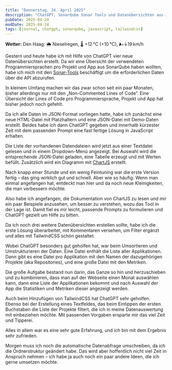 ```yaml
---
title: "Donnerstag, 24. April 2025"
description: "ChatGPT, SonarQube Sonar Tools und Datenübersichten aus JSON mit JavaScript"
pubDate: 2025-04-24
modDate: 2025-04-24
tags: [journal, chatgpt, sonarqube, javascript, tailwindcss]
---
```


**Wetter:** Den Haag:️ 🌦 Nieselregen, 🌡️ +12 °C (+10 °C), 🌬️↓19 km/h

Gestern und heute habe ich mit Hilfe von ChatGPT vier neue Datenübersichten erstellt.
Da wir eine Übersicht der verwendeten Programmiersprachen pro Projekt und App aus SonarQube haben wollten,
habe ich mich mit den [Sonar-Tools](https://github.com/okorach/sonar-tools) beschäftigt
um die erforderlichen Daten über die API abzurufen.

In kleinem Umfang machen wir das zwar schon seit ein paar Monaten,
bisher allerdings nur mit den „Non-Commented Lines of Code“.
Eine Übersicht der Lines of Code pro Programmiersprache, Projekt und App
hat bisher jedoch noch gefehlt.

Da ich alle Daten im JSON-Format vorliegen hatte,
habe ich zunächst eine neue HTML-Datei mit Platzhaltern
und eine JSON-Datei mit Demo-Daten erstellt.
Beides habe ich dann ChatGPT gegeben
und innerhalb kürzester Zeit mit dem passenden Prompt eine fast fertige Lösung in JavaScript erhalten.

Die Liste der vorhandenen Datendateien wird jetzt aus einer Textdatei gelesen
und in einem Dropdown-Menü angezeigt.
Bei Auswahl wird die entsprechende JSON-Datei geladen,
eine Tabelle erzeugt und mit Werten befüllt.
Zusätzlich wird ein Diagramm mit [ChartJS](https://chartjs.org) erstellt.

Nach knapp einer Stunde und ein wenig Feintuning war die erste Version fertig – das ging wirklich gut und schnell.
Aber wie so häufig: Wenn man einmal angefangen hat, entdeckt man hier und da noch neue Kleinigkeiten, die man verbessern möchte.

Also habe ich angefangen, die Dokumentation von ChartJS zu lesen und mir ein paar Beispiele anzusehen,
um besser zu verstehen, wozu das Tool in der Lage ist.
Damit fiel es mir leicht, passende Prompts zu formulieren und ChatGPT gezielt um Hilfe zu bitten.

Da ich noch drei weitere Datenübersichten erstellen sollte,
habe ich die erste Lösung überarbeitet,
mit Kommentaren versehen,
um Filter ergänzt
und alles mit TailwindCSS schön gestaltet.

Wobei ChatGPT besonders gut geholfen hat, war beim Umsortieren und Umstrukturieren der Daten.
Eine Datei enthält die Liste aller Applikationen.
Dann gibt es eine Datei pro Applikation mit den Namen der dazugehörigen Projekte (aka Repositories),
und eine große Datei mit den Metriken.

Die große Aufgabe bestand nun darin, das Ganze so hin und herzuschieben und zu kombinieren,
dass man auf der Webseite einen Monat auswählen kann,
dann eine Liste der Applikationen bekommt
und nach Auswahl der App die Statistiken und Metriken dieser angezeigt werden.

Auch beim Hinzufügen von TailwindCSS hat ChatGPT sehr geholfen.
Ebenso bei der Erstellung eines Textfeldes, das beim Eintippen der ersten Buchstaben
die Liste der Projekte filtert, die ich in meine Datenauswertung mit einbeziehen möchte.
Mit passenden Vorgaben ersparte mir das viel Zeit und Tipperei.

Alles in allem war es eine sehr gute Erfahrung, und ich bin mit dem Ergebnis sehr zufrieden.

Morgen muss ich noch die automatische Datenabfrage umschreiben,
da ich die Ordnerstruktur geändert habe.
Das wird aber hoffentlich nicht viel Zeit in Anspruch nehmen –
ich habe ja auch noch ein paar andere Ideen, die ich gerne umsetzen möchte.
